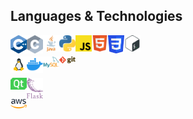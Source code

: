 ## Languages & Technologies
<img align="left" alt="C++" width="26px" src="https://raw.githubusercontent.com/TechnicFully/TechnicFully/main/icons/cpp.svg" />
<img align="left" alt="C" width="26px" src="https://raw.githubusercontent.com/TechnicFully/TechnicFully/main/icons/c.svg" />
<img align="left" alt="Java" width="26px" src="https://raw.githubusercontent.com/TechnicFully/TechnicFully/main/icons/java.svg" />
<img align="left" alt="Python" width="26px" src="https://raw.githubusercontent.com/TechnicFully/TechnicFully/main/icons/python.svg" />
<img align="left" alt="Javascript" width="26px" src="https://raw.githubusercontent.com/TechnicFully/TechnicFully/main/icons/js.svg" />
<img align="left" alt="Html 5" width="26px" src="https://raw.githubusercontent.com/TechnicFully/TechnicFully/main/icons/html5.svg" />
<img align="left" alt="CSS 3" width="26px" src="https://raw.githubusercontent.com/TechnicFully/TechnicFully/main/icons/css3.svg" />
<img align="left" alt="Bash" width="26px" src="https://raw.githubusercontent.com/TechnicFully/TechnicFully/8bf40c002e1db76a21bc97daee43f1c5458b5e97/icons/bash.svg" />

<br /> <br />
<img align="left" alt="Linux" width="26px" src="https://raw.githubusercontent.com/TechnicFully/TechnicFully/main/icons/linux.svg" />
<img align="left" alt="Docker" width="26px" src="https://raw.githubusercontent.com/TechnicFully/TechnicFully/main/icons/docker.svg" />
<img align="left" alt="MySQL" width="26px" src="https://raw.githubusercontent.com/TechnicFully/TechnicFully/main/icons/mysql.svg" />
<img align="left" alt="Git" width="26px" src="https://raw.githubusercontent.com/TechnicFully/TechnicFully/main/icons/git.svg" />
<br /> <br />
<img align="left" alt="Qt" width="26px" src="https://raw.githubusercontent.com/TechnicFully/TechnicFully/main/icons/qt.svg" />
<img align="left" alt="PHP" width="26px" src="https://raw.githubusercontent.com/TechnicFully/TechnicFully/refs/heads/main/icons/flask.svg" />
<br /> <br />
<img align="left" alt="Amazon Web Services" width="26px" src="https://raw.githubusercontent.com/TechnicFully/TechnicFully/main/icons/aws.svg" />